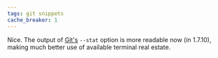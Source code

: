 ```yaml
---
tags: git snippets
cache_breaker: 1
---
```


Nice. The output of [Git's](/wiki/Git%27s) `--stat` option is more readable now (in 1.7.10), making much better use of available terminal real estate.
